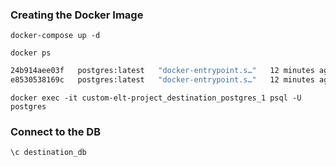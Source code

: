 ### Creating the Docker Image

`docker-compose up -d`

`docker ps`
```bash
24b914aee03f   postgres:latest   "docker-entrypoint.s…"   12 minutes ago   Up 12 minutes   0.0.0.0:5434->5432/tcp, :::5434->5432/tcp   custom-elt-project_destination_postgres_1
e8530538169c   postgres:latest   "docker-entrypoint.s…"   12 minutes ago   Up 12 minutes   0.0.0.0:5433->5432/tcp, :::5433->5432/tcp   custom-elt-project_source_postgres_1
```

`docker exec -it custom-elt-project_destination_postgres_1 psql -U postgres`

### Connect to the DB

`\c destination_db`